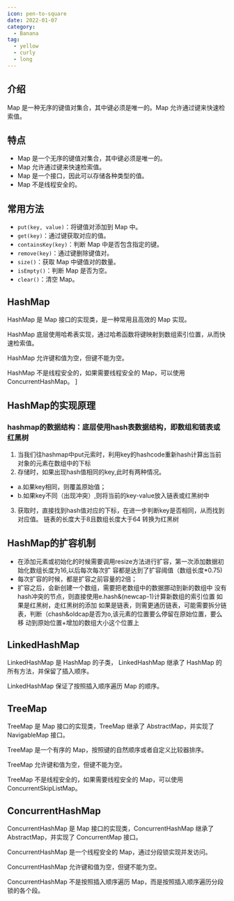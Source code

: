 ```yaml
---
icon: pen-to-square
date: 2022-01-07
category:
  - Banana
tag:
  - yellow
  - curly
  - long
---
```


## 介绍

Map 是一种无序的键值对集合，其中键必须是唯一的。Map 允许通过键来快速检索值。

## 特点

- Map 是一个无序的键值对集合，其中键必须是唯一的。
- Map 允许通过键来快速检索值。
- Map 是一个接口，因此可以存储各种类型的值。
- Map 不是线程安全的。

## 常用方法

- `put(key, value)`：将键值对添加到 Map 中。
- `get(key)`：通过键获取对应的值。
- `containsKey(key)`：判断 Map 中是否包含指定的键。
- `remove(key)`：通过键删除键值对。
- `size()`：获取 Map 中键值对的数量。
- `isEmpty()`：判断 Map 是否为空。
- `clear()`：清空 Map。


## HashMap

HashMap 是 Map 接口的实现类，是一种常用且高效的 Map 实现。

HashMap 底层使用哈希表实现，通过哈希函数将键映射到数组索引位置，从而快速检索值。

HashMap 允许键和值为空，但键不能为空。

HashMap 不是线程安全的，如果需要线程安全的 Map，可以使用 ConcurrentHashMap。 ]

## HashMap的实现原理
### hashmap的数据结构：底层使用hash表数据结构，即数组和链表或红黑树
1. 当我们往hashmap中put元索时，利用key的hashcode重新hash计算出当前对象的元素在数组中的下标
2. 存储时，如果出现hash值相同的key,此时有两种情况。
- a.如果key相同，则覆盖原始值；
- b.如果key不同（出现冲突）,则将当前的key-value放入链表或红黑树中
3. 获取时，直接找到hash值对应的下标，在进一步判断key是否相同，从而找到对应值。
链表的长度大于8且数组长度大于64
转换为红黑树

## HashMap的扩容机制
- 在添加元素或初始化的时候需要调用resize方法进行扩容，第一次添加数据初始化数组长度为16,以后每次每次扩
 容都是达到了扩容阈值（数组长度*0.75)
- 每次扩容的时候，都是扩容之前容量的2倍；
- 扩容之后，会新创建一个数组，需要把老数组中的数据挪动到新的数组中
没有hash冲突的节点，则直接使用e.hash&(newcap-1)计算新数组的索引位置
如果是红黑树，走红黑树的添加
如果是链表，则需更通历链表，可能需要拆分链表，判断（chash&oldcap是否为o,该元素的位置要么停留在原始位置，要么移
动到原始位置+增加的数组大小这个位置上

## LinkedHashMap

LinkedHashMap 是 HashMap 的子类， LinkedHashMap 继承了 HashMap 的所有方法，并保留了插入顺序。

LinkedHashMap 保证了按照插入顺序遍历 Map 的顺序。

## TreeMap

TreeMap 是 Map 接口的实现类，TreeMap 继承了 AbstractMap，并实现了 NavigableMap 接口。

TreeMap 是一个有序的 Map，按照键的自然顺序或者自定义比较器排序。

TreeMap 允许键和值为空，但键不能为空。

TreeMap 不是线程安全的，如果需要线程安全的 Map，可以使用 ConcurrentSkipListMap。

## ConcurrentHashMap

ConcurrentHashMap 是 Map 接口的实现类，ConcurrentHashMap 继承了 AbstractMap，并实现了 ConcurrentMap 接口。

ConcurrentHashMap 是一个线程安全的 Map，通过分段锁实现并发访问。

ConcurrentHashMap 允许键和值为空，但键不能为空。

ConcurrentHashMap 不是按照插入顺序遍历 Map，而是按照插入顺序遍历分段锁的各个段。 



